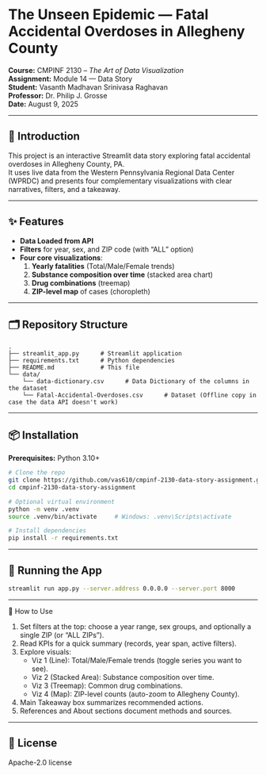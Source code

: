 # The Unseen Epidemic — Fatal Accidental Overdoses in Allegheny County

**Course:** CMPINF 2130 – *The Art of Data Visualization*  
**Assignment:** Module 14 — Data Story  
**Student:** Vasanth Madhavan Srinivasa Raghavan  
**Professor:** Dr. Philip J. Grosse  
**Date:** August 9, 2025  

---

## 📖 Introduction
This project is an interactive Streamlit data story exploring fatal accidental overdoses in Allegheny County, PA.  
It uses live data from the Western Pennsylvania Regional Data Center (WPRDC) and presents four complementary visualizations with clear narratives, filters, and a takeaway.  

---

## ✨ Features

- **Data Loaded from API**
- **Filters** for year, sex, and ZIP code (with “ALL” option)  
- **Four core visualizations**:
  1. **Yearly fatalities** (Total/Male/Female trends)  
  2. **Substance composition over time** (stacked area chart)  
  3. **Drug combinations** (treemap)  
  4. **ZIP-level map** of cases (choropleth)  


---

## 🗂️ Repository Structure

```
.
├── streamlit_app.py      # Streamlit application
├── requirements.txt      # Python dependencies
├── README.md             # This file
└── data/
    └── data-dictionary.csv      # Data Dictionary of the columns in the dataset
    └── Fatal-Accidental-Overdoses.csv      # Dataset (Offline copy in case the data API doesn't work)
```

---

## 📦 Installation

**Prerequisites:** Python 3.10+

```bash
# Clone the repo
git clone https://github.com/vas610/cmpinf-2130-data-story-assignment.git
cd cmpinf-2130-data-story-assignment

# Optional virtual environment
python -m venv .venv
source .venv/bin/activate     # Windows: .venv\Scripts\activate

# Install dependencies
pip install -r requirements.txt
```

---

## 🚀 Running the App

```bash
streamlit run app.py --server.address 0.0.0.0 --server.port 8000
```

---
🧭 How to Use
1. Set filters at the top: choose a year range, sex groups, and optionally a single ZIP (or “ALL ZIPs”).
2. Read KPIs for a quick summary (records, year span, active filters).
3. Explore visuals:
   * Viz 1 (Line): Total/Male/Female trends (toggle series you want to see).
   * Viz 2 (Stacked Area): Substance composition over time.
   * Viz 3 (Treemap): Common drug combinations.
   * Viz 4 (Map): ZIP-level counts (auto-zoom to Allegheny County).
4. Main Takeaway box summarizes recommended actions.
5. References and About sections document methods and sources.

---

## 📝 License
Apache-2.0 license

